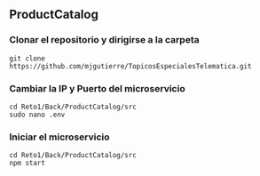 ## ProductCatalog

### Clonar el repositorio y dirigirse a la carpeta

    git clone https://github.com/mjgutierre/TopicosEspecialesTelematica.git
    
### Cambiar la IP y Puerto del microservicio 

    cd Reto1/Back/ProductCatalog/src
    sudo nano .env

### Iniciar el microservicio
    cd Reto1/Back/ProductCatalog/src    
    npm start
    
